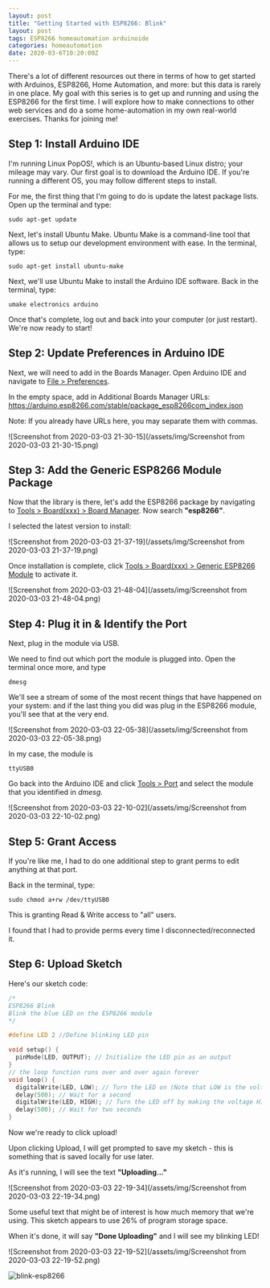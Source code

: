 ```yaml
---
layout: post
title: "Getting Started with ESP8266: Blink"
layout: post
tags: ESP8266 homeautomation arduinoide
categories: homeautomation
date: 2020-03-6T10:20:00Z
---
```




There's a lot of different resources out there in terms of how to get started with Arduinos, ESP8266, Home Automation, and more: but this data is rarely in one place.  My goal with this series is to get up and running and using the ESP8266 for the first time. I will explore how to make connections to other web services and do a some home-automation in my own real-world exercises.  Thanks for joining me!

## Step 1: Install Arduino IDE

I'm running Linux PopOS!, which is an Ubuntu-based Linux distro; your mileage may vary.  Our first goal is to download the Arduino IDE.  If you're running a different OS, you may follow different steps to install.  



For me, the first thing that I'm going to do is update the latest package lists.  Open up the terminal and type:

```
sudo apt-get update
```

Next, let's install Ubuntu Make.  Ubuntu Make is a command-line tool that allows us to setup our development environment with ease.  In the terminal, type:

```
sudo apt-get install ubuntu-make
```

Next, we'll use Ubuntu Make to install the Arduino IDE software.  Back in the terminal, type:

```
umake electronics arduino
```

Once that's complete, log out and back into your computer (or just restart).  We're now ready to start!

## Step 2: Update Preferences in Arduino IDE

Next, we will need to add in the Boards Manager. Open Arduino IDE and navigate to <u>File > Preferences</u>.

In the empty space, add in Additional Boards Manager URLs: https://arduino.esp8266.com/stable/package_esp8266com_index.json

Note: If you already have URLs here, you may separate them with commas.





![Screenshot from 2020-03-03 21-30-15](/assets/img/Screenshot from 2020-03-03 21-30-15.png)

## Step 3: Add the Generic ESP8266 Module Package

Now that the library is there, let's add the ESP8266 package by navigating to <u>Tools > Board(xxx) > Board Manager</u>.  Now search **"esp8266"**.

I selected the latest version to install:

![Screenshot from 2020-03-03 21-37-19](/assets/img/Screenshot from 2020-03-03 21-37-19.png)



Once installation is complete, click <u>Tools > Board(xxx) > Generic ESP8266 Module</u> to activate it.

![Screenshot from 2020-03-03 21-48-04](/assets/img/Screenshot from 2020-03-03 21-48-04.png)



## Step 4: Plug it in & Identify the Port

Next, plug in the module via USB.

We need to find out which port the module is plugged into. Open the terminal once more, and type 

```
dmesg
```



We'll see a stream of some of the most recent things that have happened on your system: and if the last thing you did was plug in the ESP8266 module, you'll see that at the very end.

![Screenshot from 2020-03-03 22-05-38](/assets/img/Screenshot from 2020-03-03 22-05-38.png)



In my case, the module is 

```
ttyUSB0
```

Go back into the Arduino IDE and click <u>Tools > Port</u> and select the module that you identified in *dmesg*.

![Screenshot from 2020-03-03 22-10-02](/assets/img/Screenshot from 2020-03-03 22-10-02.png)



## Step 5: Grant Access

If you're like me, I had to do one additional step to grant perms to edit anything at that port.

Back in the terminal, type:

```
sudo chmod a+rw /dev/ttyUSB0
```

This is granting Read & Write access to "all" users.

I found that I had to provide perms every time I disconnected/reconnected it.



## Step 6: Upload Sketch

Here's our sketch code:

```c
/*
ESP8266 Blink
Blink the blue LED on the ESP8266 module
*/

#define LED 2 //Define blinking LED pin

void setup() {
  pinMode(LED, OUTPUT); // Initialize the LED pin as an output
}
// the loop function runs over and over again forever
void loop() {
  digitalWrite(LED, LOW); // Turn the LED on (Note that LOW is the voltage level)
  delay(500); // Wait for a second
  digitalWrite(LED, HIGH); // Turn the LED off by making the voltage HIGH
  delay(500); // Wait for two seconds
}
```



Now we're ready to click upload!

Upon clicking Upload, I will get prompted to save my sketch - this is something that is saved locally for use later.

As it's running, I will see the text **"Uploading..."**

![Screenshot from 2020-03-03 22-19-34](/assets/img/Screenshot from 2020-03-03 22-19-34.png)



Some useful text that might be of interest is how much memory that we're using. This sketch appears to use 26% of program storage space.

When it's done, it will say **"Done Uploading"** and I will see my blinking LED!

![Screenshot from 2020-03-03 22-19-52](/assets/img/Screenshot from 2020-03-03 22-19-52.png)



![blink-esp8266](/assets/img/blink-esp8266.gif)



